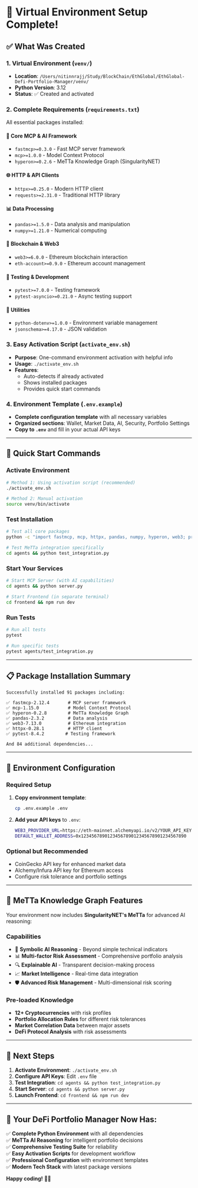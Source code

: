 # 🚀 Virtual Environment Setup Complete!

## ✅ What Was Created

### 1. **Virtual Environment** (`venv/`)
- **Location**: `/Users/nitinnrajj/Study/BlockChain/EthGlobal/EthGlobal-Defi-Portfolio-Manager/venv/`
- **Python Version**: 3.12
- **Status**: ✅ Created and activated

### 2. **Complete Requirements** (`requirements.txt`)
All essential packages installed:

#### 🧠 **Core MCP & AI Framework**
- `fastmcp>=0.3.0` - Fast MCP server framework
- `mcp>=1.0.0` - Model Context Protocol
- `hyperon>=0.2.6` - MeTTa Knowledge Graph (SingularityNET)

#### 🌐 **HTTP & API Clients**
- `httpx>=0.25.0` - Modern HTTP client
- `requests>=2.31.0` - Traditional HTTP library

#### 📊 **Data Processing**
- `pandas>=1.5.0` - Data analysis and manipulation
- `numpy>=1.21.0` - Numerical computing

#### 🔗 **Blockchain & Web3**
- `web3>=6.0.0` - Ethereum blockchain interaction
- `eth-account>=0.9.0` - Ethereum account management

#### 🧪 **Testing & Development**
- `pytest>=7.0.0` - Testing framework
- `pytest-asyncio>=0.21.0` - Async testing support

#### 🔧 **Utilities**
- `python-dotenv>=1.0.0` - Environment variable management
- `jsonschema>=4.17.0` - JSON validation

### 3. **Easy Activation Script** (`activate_env.sh`)
- **Purpose**: One-command environment activation with helpful info
- **Usage**: `./activate_env.sh`
- **Features**: 
  - Auto-detects if already activated
  - Shows installed packages
  - Provides quick start commands

### 4. **Environment Template** (`.env.example`)
- **Complete configuration template** with all necessary variables
- **Organized sections**: Wallet, Market Data, AI, Security, Portfolio Settings
- **Copy to `.env`** and fill in your actual API keys

---

## 🎯 Quick Start Commands

### **Activate Environment**
```bash
# Method 1: Using activation script (recommended)
./activate_env.sh

# Method 2: Manual activation
source venv/bin/activate
```

### **Test Installation**
```bash
# Test all core packages
python -c "import fastmcp, mcp, httpx, pandas, numpy, hyperon, web3; print('✅ All packages working!')"

# Test MeTTa integration specifically
cd agents && python test_integration.py
```

### **Start Your Services**
```bash
# Start MCP Server (with AI capabilities)
cd agents && python server.py

# Start Frontend (in separate terminal)
cd frontend && npm run dev
```

### **Run Tests**
```bash
# Run all tests
pytest

# Run specific tests
pytest agents/test_integration.py
```

---

## 📋 Package Installation Summary

```
Successfully installed 91 packages including:

✅ fastmcp-2.12.4       # MCP server framework  
✅ mcp-1.15.0           # Model Context Protocol
✅ hyperon-0.2.8        # MeTTa Knowledge Graph
✅ pandas-2.3.2         # Data analysis
✅ web3-7.13.0          # Ethereum integration
✅ httpx-0.28.1         # HTTP client
✅ pytest-8.4.2        # Testing framework

And 84 additional dependencies...
```

---

## 🔧 Environment Configuration

### **Required Setup**
1. **Copy environment template**:
   ```bash
   cp .env.example .env
   ```

2. **Add your API keys** to `.env`:
   ```bash
   WEB3_PROVIDER_URL=https://eth-mainnet.alchemyapi.io/v2/YOUR_API_KEY
   DEFAULT_WALLET_ADDRESS=0x1234567890123456789012345678901234567890
   ```

### **Optional but Recommended**
- CoinGecko API key for enhanced market data
- Alchemy/Infura API key for Ethereum access
- Configure risk tolerance and portfolio settings

---

## 🧠 MeTTa Knowledge Graph Features

Your environment now includes **SingularityNET's MeTTa** for advanced AI reasoning:

### **Capabilities**
- 🎯 **Symbolic AI Reasoning** - Beyond simple technical indicators
- 📊 **Multi-factor Risk Assessment** - Comprehensive portfolio analysis  
- 🔍 **Explainable AI** - Transparent decision-making process
- 📈 **Market Intelligence** - Real-time data integration
- 🛡️ **Advanced Risk Management** - Multi-dimensional risk scoring

### **Pre-loaded Knowledge**
- **12+ Cryptocurrencies** with risk profiles
- **Portfolio Allocation Rules** for different risk tolerances
- **Market Correlation Data** between major assets
- **DeFi Protocol Analysis** with risk assessments

---

## 🚀 Next Steps

1. **Activate Environment**: `./activate_env.sh`
2. **Configure API Keys**: Edit `.env` file
3. **Test Integration**: `cd agents && python test_integration.py`  
4. **Start Server**: `cd agents && python server.py`
5. **Launch Frontend**: `cd frontend && npm run dev`

---

## 🎉 Your DeFi Portfolio Manager Now Has:

✅ **Complete Python Environment** with all dependencies  
✅ **MeTTa AI Reasoning** for intelligent portfolio decisions  
✅ **Comprehensive Testing Suite** for reliability  
✅ **Easy Activation Scripts** for development workflow  
✅ **Professional Configuration** with environment templates  
✅ **Modern Tech Stack** with latest package versions  

**Happy coding!** 🚀💎
